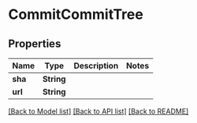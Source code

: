 # CommitCommitTree

## Properties
Name | Type | Description | Notes
------------ | ------------- | ------------- | -------------
**sha** | **String** |  | 
**url** | **String** |  | 

[[Back to Model list]](../README.md#documentation-for-models) [[Back to API list]](../README.md#documentation-for-api-endpoints) [[Back to README]](../README.md)


